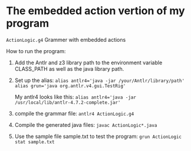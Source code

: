 # The embedded action vertion of my program

`ActionLogic.g4` Grammer with embedded actions


How to run the program:
  1. Add the Antlr and z3 library path to the environment variable CLASS_PATH as well as the java library path.
  
  2. Set up the alias:
    `alias antlr4='java -jar /your/Antlr/library/path'`
    `alias grun='java org.antlr.v4.gui.TestRig'`
    
       My antlr4 looks like this:
         `alias antlr4='java -jar /usr/local/lib/antlr-4.7.2-complete.jar'`
    
  3. compile the grammar file:
    `antlr4 ActionLogic.g4`
    
  4. Compile the generated java files:
    `javac ActionLogic*.java`
  
  5. Use the sample file sample.txt to test the program:
    `grun ActionLogic stat sample.txt`

